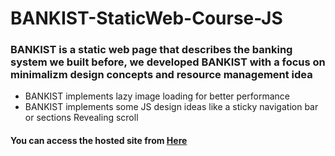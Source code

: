 # BANKIST-StaticWeb-Course-JS
### BANKIST is a static web page that describes the banking system we built before, we developed BANKIST with a focus on minimalizm design concepts  and resource management idea

- BANKIST implements lazy image loading for better performance 
- BANKIST implements some JS design ideas like a sticky navigation bar or sections Revealing scroll 

#### You can access the hosted site from [Here](https://master--bankist-staticweb-maes.netlify.app/)
